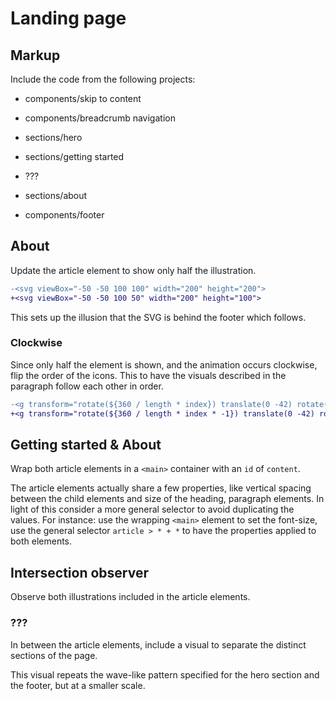 # Landing page

## Markup

Include the code from the following projects:

- components/skip to content

- components/breadcrumb navigation

- sections/hero

- sections/getting started

- ???

- sections/about

- components/footer

## About

Update the article element to show only half the illustration.

```diff
-<svg viewBox="-50 -50 100 100" width="200" height="200">
+<svg viewBox="-50 -50 100 50" width="200" height="100">
```

This sets up the illusion that the SVG is behind the footer which follows.

### Clockwise

Since only half the element is shown, and the animation occurs clockwise, flip the order of the icons. This to have the visuals described in the paragraph follow each other in order.

```diff
-<g transform="rotate(${360 / length * index}) translate(0 -42) rotate(${360 / length * index * -1})">
+<g transform="rotate(${360 / length * index * -1}) translate(0 -42) rotate(${360 / length * index})">
```

## Getting started & About

Wrap both article elements in a `<main>` container with an `id` of `content`.

The article elements actually share a few properties, like vertical spacing between the child elements and size of the heading, paragraph elements. In light of this consider a more general selector to avoid duplicating the values. For instance: use the wrapping `<main>` element to set the font-size, use the general selector `article > * + *` to have the properties applied to both elements.

## Intersection observer

Observe both illustrations included in the article elements.

### ???

In between the article elements, include a visual to separate the distinct sections of the page.

This visual repeats the wave-like pattern specified for the hero section and the footer, but at a smaller scale.
